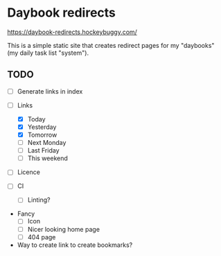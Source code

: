 # Daybook redirects

https://daybook-redirects.hockeybuggy.com/

This is a simple static site that creates redirect pages for my "daybooks" (my
daily task list "system").

## TODO

- [ ] Generate links in index

- [ ] Links
  - [X] Today
  - [X] Yesterday
  - [X] Tomorrow
  - [ ] Next Monday
  - [ ] Last Friday
  - [ ] This weekend

- [ ] Licence

- [ ] CI
  - [ ] Linting?

- Fancy
  - [ ] Icon
  - [ ] Nicer looking home page
  - [ ] 404 page

- Way to create link to create bookmarks?
